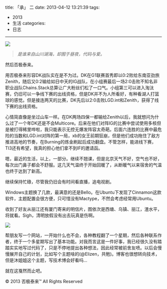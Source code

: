title: 「承」 二
date: 2013-04-12 13:21:39
tags:
- 2013
- 生活
categories:
- 日志
---

![](/images/cheng-2.jpg)

> *是谁来自山川湖海，却囿于昼夜，代码与爱。*

然后否极泰来。
<!--more-->

用否极泰来形容DK战队实在是不为过。DK在G1联赛首秀即以0:2败给东南亚劲旅Zenith，随后又0:2输给如日中天的IG战队，在小组赛最后一场2:0击败不知名非职业战队Chains.Stack总算让广大粉丝们松了一口气。小组第三可以进入淘汰赛，仍旧可以一争线下赛的出线资格，但是DK并不为人所看好，有种看湖人打篮球的感觉。但是接连两天的比赛，DK先后以2:0击败LGD.int和Zenith，获得了线下赛的出线资格。

心情简直像是坐过山车一样。在DK两场四保一都输给Zenith以后，我就想问为什么过了一个年DK还是不会Multicore。后来在他们对阵IG的比赛中尝试使用多核但是被打得稀里哗啦，我只能表示无控无爆发阵容太奇葩。后面六连胜的比赛中最危险的当数和LGD.int对阵的第一局，xb的女王前期狂崩，但是他们成功拖住了敌方推进高地的节奏，在Burning的炼金刷起后成功翻盘。不管怎样，能进线下赛，TI3还有希望，我真的担心他们拿不到IF的邀请函。

嗯，最近的生活，以上，一部分。继续不翘课，但是北京天气不好，空气也不好，每次出门鼻子都会不舒服。这几天气温终于开始回暖了，从断暖气以来宿舍的气温也终于达到了新高。

继续保持忙碌，尽管我仍旧会有时间看直播，追电视剧。

Windows主题换了几款，最满意的还是Bello。在Ubuntu下发现了Cinnamon这款软件，主题配置会很方便，只可惜没有Mactype，不然会考虑经常用Ubuntu。

收到了好友从丽江还有厦门寄来的明信片，图依次是西塘、乌镇、丽江，渣水平，将就看。Sigh，清明放假没有出去玩真是伤啊。

![](/images/cheng-2-2.jpg)

帮朋友写一个网站，一开始什么也不会，各种教程翻了一个星期，然后各种联系作者，终于一个多星期写出了基本功能。对我而言这是一件好事，我已经很久没有踏踏实实地写过代码了，只是不停地提出各种想法，因此经常被前舍友喷。以后会慢慢展开自己的计划，比如写个主题啥的(@Elizen，共勉)。博客也很想转向技术，但是沐姐姐这个主题，写技术博会好看吗…

就在这戛然而止吧。

© 2013 否极泰来™ All Rights Reserved
